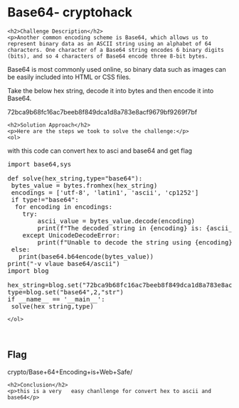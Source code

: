 
<!DOCTYPE html>
<html>

<body>
    <h1>Base64- cryptohack</h1>

    <h2>Challenge Description</h2>
    <p>Another common encoding scheme is Base64, which allows us to represent binary data as an ASCII string using an alphabet of 64 characters. One character of a Base64 string encodes 6 binary digits (bits), and so 4 characters of Base64 encode three 8-bit bytes.

Base64 is most commonly used online, so binary data such as images can be easily included into HTML or CSS files.

Take the below hex string, decode it into bytes and then encode it into Base64.

72bca9b68fc16ac7beeb8f849dca1d8a783e8acf9679bf9269f7bf
</p>
 
    <h2>Solution Approach</h2>
    <p>Here are the steps we took to solve the challenge:</p>
    <ol>
with this code can convert hex to asci and base64 and get flag
<pre>
import base64,sys

def solve(hex_string,type="base64"):
 bytes_value = bytes.fromhex(hex_string)
 encodings = ['utf-8', 'latin1', 'ascii', 'cp1252']
 if type!="base64":
  for encoding in encodings:
    try:
        ascii_value = bytes_value.decode(encoding)
        print(f"The decoded string in {encoding} is: {ascii_value}") 
    except UnicodeDecodeError:
        print(f"Unable to decode the string using {encoding}")
 else:
   print(base64.b64encode(bytes_value))
print("-v vlaue base64/ascii")
import blog
 
hex_string=blog.set("72bca9b68fc16ac7beeb8f849dca1d8a783e8acf9679bf9269f7bf",1)
type=blog.set("base64",2,"str")
if __name__ == '__main__':
 solve(hex_string,type)
</pre>
       
    
    </ol>
<br>
    <h2>Flag</h2>
    <p class="flag">crypto/Base+64+Encoding+is+Web+Safe/
</p>

    <h2>Conclusion</h2>
    <p>this is a very   easy chanllenge for convert hex to ascii and base64</p>
</body>
</html>

